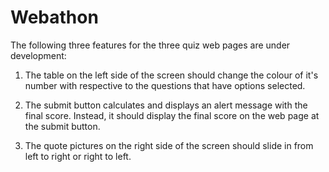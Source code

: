 # Webathon

The following three features for the three quiz web pages are under development:

1) The table on the left side of the screen should change the colour of it's number with respective to the questions that have options selected.

2) The submit button calculates and displays an alert message with the final score. Instead, it should display the final score on the web page at the submit button.

3) The quote pictures on the right side of the screen should slide in from left to right or right to left.
